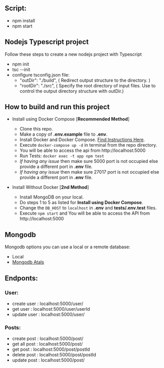 ## Script:

- npm install
- npm start

## Nodejs Typescript project

Follow these steps to create a new nodejs project with Typescript

- npm init
- tsc --init
- configure tsconfig.json file:
  - "outDir": "./build", ( Redirect output structure to the directory. )
  - "rootDir": "./src", ( Specify the root directory of input files. Use to control the output directory structure with outDir.)

## How to build and run this project

- Install using Docker Compose [**Recommended Method**]

  - Clone this repo.
  - Make a copy of **.env.example** file to **.env**.
  - Install Docker and Docker Compose. [Find Instructions Here](https://docs.docker.com/install/).
  - Execute `docker-compose up -d` in terminal from the repo directory.
  - You will be able to access the api from http://localhost:5000
  - Run Tests: `docker exec -t app npm test`
  - _If having any issue_ then make sure 5000 port is not occupied else provide a different port in **.env** file.
  - _If having any issue_ then make sure 27017 port is not occupied else provide a different port in **.env** file.

- Install Without Docker [**2nd Method**]
  - Install MongoDB on your local.
  - Do steps 1 to 5 as listed for **Install using Docker Compose**.
  - Change the `DB_HOST` to `localhost` in **.env** and **tests/.env.test** files.
  - Execute `npm start` and You will be able to access the API from http://localhost:5000

## Mongodb

Mongodb options you can use a local or a remote database:

- Local
- [Mongodb Atals](https://account.mongodb.com/account/login)

## Endponts:

### User:

- create user : localhost:5000/user/
- get user : localhost:5000/user/userId
- update user : localhost:5000/user/

### Posts:

- create post : localhost:5000/post/
- get all post : localhost:5000/post/
- get post : localhost:5000/post/postId
- delete post : localhost:5000/post/postId
- update post : localhost:5000/post/

